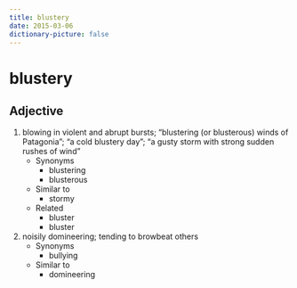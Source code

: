 ```yaml
---
title: blustery
date: 2015-03-06
dictionary-picture: false
---
```


# blustery


## Adjective

1. blowing in violent and abrupt bursts; “blustering (or blusterous) winds of Patagonia”; “a cold blustery day”; “a gusty storm with strong sudden rushes of wind”
	- Synonyms
		- blustering
		- blusterous
	- Similar to
		- stormy
	- Related
		- bluster
		- bluster
2. noisily domineering; tending to browbeat others
	- Synonyms
		- bullying
	- Similar to
		- domineering
